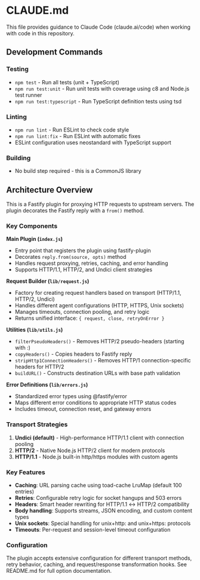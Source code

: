 # CLAUDE.md

This file provides guidance to Claude Code (claude.ai/code) when working with code in this repository.

## Development Commands

### Testing
- `npm test` - Run all tests (unit + TypeScript)
- `npm run test:unit` - Run unit tests with coverage using c8 and Node.js test runner
- `npm run test:typescript` - Run TypeScript definition tests using tsd

### Linting
- `npm run lint` - Run ESLint to check code style
- `npm run lint:fix` - Run ESLint with automatic fixes
- ESLint configuration uses neostandard with TypeScript support

### Building
- No build step required - this is a CommonJS library

## Architecture Overview

This is a Fastify plugin for proxying HTTP requests to upstream servers. The plugin decorates the Fastify reply with a `from()` method.

### Key Components

**Main Plugin (`index.js`)**
- Entry point that registers the plugin using fastify-plugin
- Decorates `reply.from(source, opts)` method
- Handles request proxying, retries, caching, and error handling
- Supports HTTP/1.1, HTTP/2, and Undici client strategies

**Request Builder (`lib/request.js`)**
- Factory for creating request handlers based on transport (HTTP/1.1, HTTP/2, Undici)
- Handles different agent configurations (HTTP, HTTPS, Unix sockets)
- Manages timeouts, connection pooling, and retry logic
- Returns unified interface: `{ request, close, retryOnError }`

**Utilities (`lib/utils.js`)**
- `filterPseudoHeaders()` - Removes HTTP/2 pseudo-headers (starting with :)
- `copyHeaders()` - Copies headers to Fastify reply
- `stripHttp1ConnectionHeaders()` - Removes HTTP/1 connection-specific headers for HTTP/2
- `buildURL()` - Constructs destination URLs with base path validation

**Error Definitions (`lib/errors.js`)**
- Standardized error types using @fastify/error
- Maps different error conditions to appropriate HTTP status codes
- Includes timeout, connection reset, and gateway errors

### Transport Strategies

1. **Undici (default)** - High-performance HTTP/1.1 client with connection pooling
2. **HTTP/2** - Native Node.js HTTP/2 client for modern protocols  
3. **HTTP/1.1** - Node.js built-in http/https modules with custom agents

### Key Features

- **Caching**: URL parsing cache using toad-cache LruMap (default 100 entries)
- **Retries**: Configurable retry logic for socket hangups and 503 errors
- **Headers**: Smart header rewriting for HTTP/1.1 ↔ HTTP/2 compatibility
- **Body handling**: Supports streams, JSON encoding, and custom content types
- **Unix sockets**: Special handling for unix+http: and unix+https: protocols
- **Timeouts**: Per-request and session-level timeout configuration

### Configuration

The plugin accepts extensive configuration for different transport methods, retry behavior, caching, and request/response transformation hooks. See README.md for full option documentation.